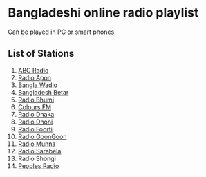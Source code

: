 # Bangladeshi online radio playlist

Can be played in PC or smart phones.

## List of Stations

1. [ABC Radio](https://www.abcradio.fm/)
1. [Radio Apon](http://www.radioapon.com/)
1. [Bangla Wadio](https://www.banglawadio.com/)
1. [Bangladesh Betar](http://www.betar.gov.bd/)
1. [Radio Bhumi](http://www.radiobhumi.fm/)
1. [Colours FM](http://colours.fm/)
1. [Radio Dhaka](http://dhakafm904.com/)
1. [Radio Dhoni](http://radiodhoni.fm/)
1. [Radio Foorti](https://www.radiofoorti.fm/)
1. [Radio GoonGoon](https://radiogoongoon.com/)
1. [Radio Munna](http://radiomunnabd.com/)
1. [Radio Sarabela](http://radiosarabela.fm/)
1. Radio Shongi
1. [Peoples Radio](http://www.peoplesradio.fm/)
